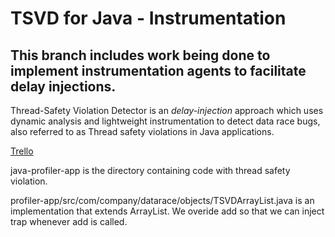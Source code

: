 # TSVD for Java - Instrumentation

## This branch includes work being done to implement instrumentation agents to facilitate delay injections.

Thread-Safety Violation Detector is an <i>delay-injection</i> approach which uses dynamic analysis and lightweight instrumentation to detect data race bugs, also referred to as Thread safety violations in Java applications.

[Trello](https://trello.com/b/UcUVXC8C/ecs251-synapse)

java-profiler-app is the directory containing code with thread safety violation. 

profiler-app/src/com/company/datarace/objects/TSVDArrayList.java is an implementation that extends ArrayList. We overide add so that we can inject trap whenever add is called. 
